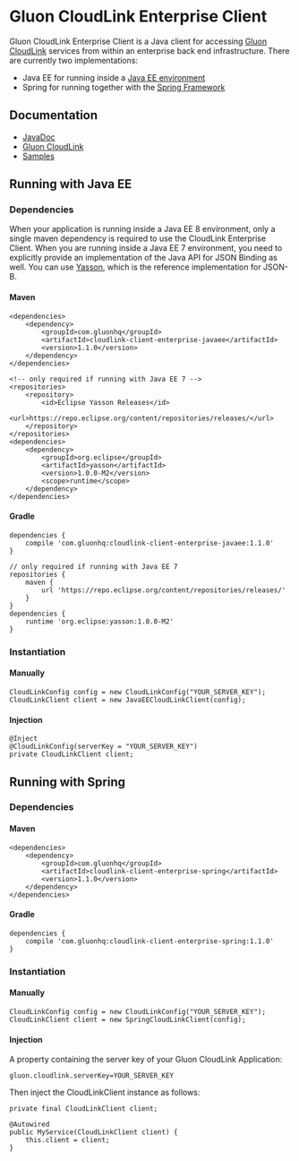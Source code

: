 # Gluon CloudLink Enterprise Client #

Gluon CloudLink Enterprise Client is a Java client for accessing [Gluon CloudLink](http://com.gluonhq.com/products/cloudlink/)
services from within an enterprise back end infrastructure. There are currently two implementations:

* Java EE for running inside a [Java EE environment](http://docs.oracle.com/javaee/)
* Spring for running together with the [Spring Framework](https://spring.io/)

## Documentation ##

* [JavaDoc](http://docs.com.gluonhq.com/cloudlink/client/javadoc/)
* [Gluon CloudLink](http://docs.com.gluonhq.com/cloudlink)
* [Samples](http://com.gluonhq.com/support/samples/#cloudlink)

## Running with Java EE ##

### Dependencies ###

When your application is running inside a Java EE 8 environment, only a single maven dependency is required to
use the CloudLink Enterprise Client. When you are running inside a Java EE 7 environment, you need to explicitly
provide an implementation of the Java API for JSON Binding as well. You can use [Yasson](https://github.com/eclipse/yasson),
which is the reference implementation for JSON-B.

#### Maven ####

    <dependencies>
        <dependency>
            <groupId>com.gluonhq</groupId>
            <artifactId>cloudlink-client-enterprise-javaee</artifactId>
            <version>1.1.0</version>
        </dependency>
    </dependencies>

    <!-- only required if running with Java EE 7 -->
    <repositories>
	    <repository>
            <id>Eclipse Yasson Releases</id>
            <url>https://repo.eclipse.org/content/repositories/releases/</url>
        </repository>
    </repositories>
    <dependencies>
        <dependency>
            <groupId>org.eclipse</groupId>
            <artifactId>yasson</artifactId>
            <version>1.0.0-M2</version>
            <scope>runtime</scope>
        </dependency>
    </dependencies>

#### Gradle ####

    dependencies {
        compile 'com.gluonhq:cloudlink-client-enterprise-javaee:1.1.0'
    }

    // only required if running with Java EE 7
    repositories {
        maven {
            url 'https://repo.eclipse.org/content/repositories/releases/'
        }
    }
    dependencies {
        runtime 'org.eclipse:yasson:1.0.0-M2'
    }

### Instantiation ###

#### Manually ####

    CloudLinkConfig config = new CloudLinkConfig("YOUR_SERVER_KEY");
    CloudLinkClient client = new JavaEECloudLinkClient(config);

#### Injection ####

    @Inject
    @CloudLinkConfig(serverKey = "YOUR_SERVER_KEY")
    private CloudLinkClient client;

## Running with Spring ##

### Dependencies ###

#### Maven ####

    <dependencies>
        <dependency>
            <groupId>com.gluonhq</groupId>
            <artifactId>cloudlink-client-enterprise-spring</artifactId>
            <version>1.1.0</version>
        </dependency>
    </dependencies>

#### Gradle ####

    dependencies {
        compile 'com.gluonhq:cloudlink-client-enterprise-spring:1.1.0'
    }

### Instantiation ###

#### Manually ####

    CloudLinkConfig config = new CloudLinkConfig("YOUR_SERVER_KEY");
    CloudLinkClient client = new SpringCloudLinkClient(config);

#### Injection ####

A property containing the server key of your Gluon CloudLink Application:

    gluon.cloudlink.serverKey=YOUR_SERVER_KEY

Then inject the CloudLinkClient instance as follows:

    private final CloudLinkClient client;

    @Autowired
    public MyService(CloudLinkClient client) {
        this.client = client;
    }
